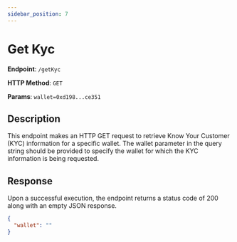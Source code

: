 ```yaml
---
sidebar_position: 7
---
```


# Get Kyc

**Endpoint**: `/getKyc`

**HTTP Method**: `GET`

**Params**: `wallet=0xd198...ce351`

## Description

This endpoint makes an HTTP GET request to retrieve Know Your Customer (KYC) information for a specific wallet. The wallet parameter in the query string should be provided to specify the wallet for which the KYC information is being requested.

## Response

Upon a successful execution, the endpoint returns a status code of 200 along with an empty JSON response.

```json
{
  "wallet": ""
}
```
